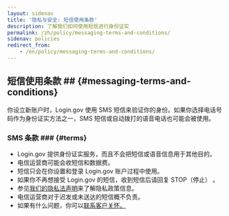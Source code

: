 ```yaml
---
layout: sidenav
title: '隐私与安全: 短信使用条款'
description: 了解我们如何使用短信进行身份证实
permalink: /zh/policy/messaging-terms-and-conditions/
sidenav: policies
redirect_from:
    - /en/policy/messaging-terms-and-conditions/
---
```

## 短信使用条款 ## {#messaging-terms-and-conditions}
 你设立新账户时，Login.gov 使用 SMS 短信来验证你的身份。如果你选择电话号码作为身份证实方法之一，SMS 短信或自动拨打的语音电话也可能会被使用。

### SMS 条款 ### {#terms}

* Login.gov 提供身份证实服务，而且不会把短信或语音信息用于其他目的。
* 电信运营商可能会收短信和数据费。
* 短信只会在你设置和登录 Login.gov 账户过程中使用。
* 如果你不再想接受 Login.gov 的短信，收到短信后请回复 STOP（停止） 。
* 参见[我们的隐私法声明](/policy/our-privacy-act-statement/)来了解隐私政策信息。
* 电信运营商对于迟发或未送达的短信概不负责。
* 如果有什么问题，你可以[联系客户关怀。](/contact/)
